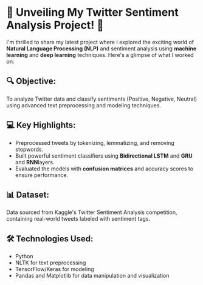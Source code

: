 # 🚀 **Unveiling My Twitter Sentiment Analysis Project!** 🎉  

I'm thrilled to share my latest project where I explored the exciting world of **Natural Language Processing (NLP)** and sentiment analysis using **machine learning** and **deep learning** techniques. Here's a glimpse of what I worked on:  

## 🔍 **Objective**:  
To analyze Twitter data and classify sentiments (Positive, Negative, Neutral) using advanced text preprocessing and modeling techniques.  

## 💻 **Key Highlights**:  
- Preprocessed tweets by tokenizing, lemmatizing, and removing stopwords.  
- Built powerful sentiment classifiers using **Bidirectional LSTM** and **GRU** and **RNN**layers.  
- Evaluated the models with **confusion matrices** and accuracy scores to ensure performance.   

## 📊 **Dataset**:  
Data sourced from Kaggle's Twitter Sentiment Analysis competition, containing real-world tweets labeled with sentiment tags.  

## 🛠️ **Technologies Used**:  
- Python  
- NLTK for text preprocessing  
- TensorFlow/Keras for modeling  
- Pandas and Matplotlib for data manipulation and visualization  
